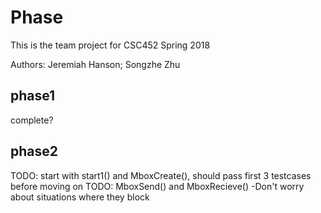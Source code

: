# Phase
This is the team project for CSC452 Spring 2018

Authors: Jeremiah Hanson;
         Songzhe Zhu


## phase1
complete?

## phase2
TODO: start with start1() and MboxCreate(), should pass first 3 testcases before moving on
TODO: MboxSend() and MboxRecieve()
			-Don't worry about situations where they block
